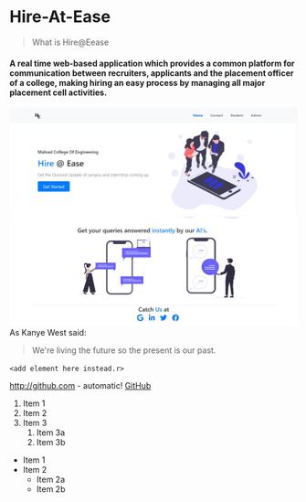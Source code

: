 # Hire-At-Ease

> What is Hire@Eease
#### A real time web-based application which provides a common platform for communication between recruiters, applicants and the placement officer of a college, making hiring an easy process by managing all major placement cell activities.
![Home Page](https://github.com/srilakshmihs/Hire-At-Ease/blob/master/public/display/hm1.JPG)
![Home Page](https://github.com/srilakshmihs/Hire-At-Ease/blob/master/public/display/hm3.JPG)
As Kanye West said:

> We're living the future so
> the present is our past.


`<add element here instead.r>` 

http://github.com - automatic!
[GitHub](http://github.com)

1. Item 1
1. Item 2
1. Item 3
   1. Item 3a
   1. Item 3b

* Item 1
* Item 2
  * Item 2a
  * Item 2b

